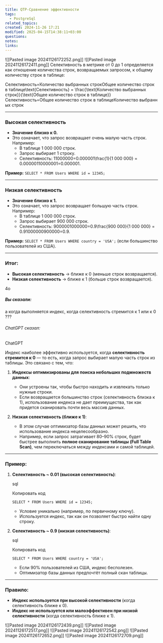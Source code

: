 ```yaml
---
title: QTP-Сравнение эффективности
tags:
  - PostgreSql
related_topics: 
created: 2024-11-26 17:21
modified: 2025-04-15T14:38:11+03:00
questions: 
notes: 
links: 
---
```

   

![[Pasted image 20241126172252.png]]
![[Pasted image 20241126172411.png]]
Селективность в метрике от 0 до 1 определяется как отношение количества строк, возвращаемых запросом, к общему количеству строк в таблице:

Селективность=Количество выбранных строкОбщее количество строк в таблице\text{Селективность} = \frac{\text{Количество выбранных строк}}{\text{Общее количество строк в таблице}}Селективность=Общее количество строк в таблицеКоличество выбранных строк​

---

### **Высокая селективность**

- **Значение близко к 0.**
- Это означает, что запрос возвращает очень малую часть строк. Например:
    - В таблице 1 000 000 строк.
    - Запрос выбирает 1 строку.
    - Селективность: 11000000=0.000001\frac{1}{1 000 000} = 0.00000110000001​=0.000001.

**Пример:** `SELECT * FROM Users WHERE id = 12345;`

---

### **Низкая селективность**

- **Значение близко к 1.**
- Это означает, что запрос возвращает большую часть строк. Например:
    - В таблице 1 000 000 строк.
    - Запрос выбирает 900 000 строк.
    - Селективность: 9000001000000=0.9\frac{900 000}{1 000 000} = 0.91000000900000​=0.9.

**Пример:** `SELECT * FROM Users WHERE country = 'USA';` (если большинство пользователей из США).

---

### **Итог:**

- **Высокая селективность** → ближе к 0 (меньше строк возвращается).
- **Низкая селективность** → ближе к 1 (больше строк возвращается).

4o

##### Вы сказали:

а когда выполняется индекс, когда селективность стремится к 1 или к 0 ???

###### ChatGPT сказал:

ChatGPT

Индекс наиболее эффективно используется, когда **селективность стремится к 0** — то есть, когда запрос выбирает малую часть строк из таблицы. Это связано с тем, что:

1. **Индексы оптимизированы для поиска небольших подмножеств данных**:
    
    - Они устроены так, чтобы быстро находить и извлекать только нужные строки.
    - Если возвращается большинство строк (селективность близка к 1), использование индекса не дает преимущества, так как придется сканировать почти весь массив данных.
2. **Низкая селективность (ближе к 1)**:
    
    - В этом случае оптимизатор базы данных может решить, что использование индекса нецелесообразно.
    - Например, если запрос затрагивает 80–90% строк, будет быстрее выполнить **полное сканирование таблицы (Full Table Scan)**, чем переключаться между индексами и самой таблицей.

---

### **Пример:**

1. **Селективность ~ 0.01 (высокая селективность)**:
    
    sql
    
    Копировать код
    
    `SELECT * FROM Users WHERE id = 12345;`
    
    - Условие уникально (например, по первичному ключу).
    - Используется индекс, так как он позволяет быстро найти одну строку.
2. **Селективность ~ 0.9 (низкая селективность)**:
    
    sql
    
    Копировать код
    
    `SELECT * FROM Users WHERE country = 'USA';`
    
    - Если 90% пользователей из США, индекс бесполезен.
    - Оптимизатор базы данных предпочтёт полный скан таблицы.

---

### **Правило:**

- **Индекс используется при высокой селективности** (когда селективность ближе к 0).
- **Индекс не используется или малоэффективен при низкой селективности** (когда селективность ближе к 1).





![[Pasted image 20241126172439.png]]
![[Pasted image 20241126172517.png]]
![[Pasted image 20241126172542.png]]
![[Pasted image 20241126172652.png]]
![[Pasted image 20241126172709.png]]
